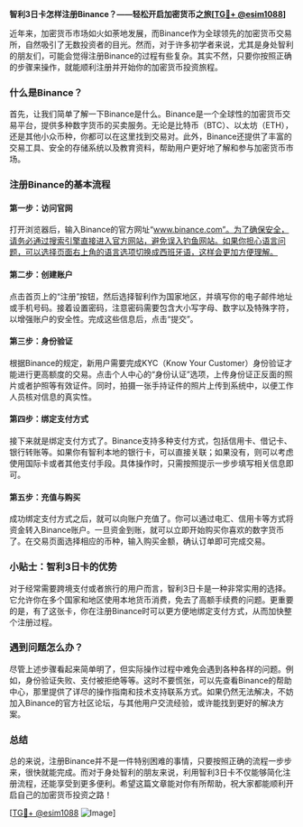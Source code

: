 **智利3日卡怎样注册Binance？——轻松开启加密货币之旅[[TG💪+ @esim1088](https://t.me/s/esim1088)]**

近年来，加密货币市场如火如荼地发展，而Binance作为全球领先的加密货币交易所，自然吸引了无数投资者的目光。然而，对于许多初学者来说，尤其是身处智利的朋友们，可能会觉得注册Binance的过程有些复杂。其实不然，只要你按照正确的步骤来操作，就能顺利注册并开始你的加密货币投资旅程。

### 什么是Binance？

首先，让我们简单了解一下Binance是什么。Binance是一个全球性的加密货币交易平台，提供多种数字货币的买卖服务。无论是比特币（BTC）、以太坊（ETH），还是其他小众币种，你都可以在这里找到交易对。此外，Binance还提供了丰富的交易工具、安全的存储系统以及教育资料，帮助用户更好地了解和参与加密货币市场。

### 注册Binance的基本流程

#### 第一步：访问官网

打开浏览器后，输入Binance的官方网址“www.binance.com”。为了确保安全，请务必通过搜索引擎直接进入官方网站，避免误入钓鱼网站。如果你担心语言问题，可以选择页面右上角的语言选项切换成西班牙语，这样会更加方便理解。

#### 第二步：创建账户

点击首页上的“注册”按钮，然后选择智利作为国家地区，并填写你的电子邮件地址或手机号码。接着设置密码，注意密码需要包含大小写字母、数字以及特殊字符，以增强账户的安全性。完成这些信息后，点击“提交”。

#### 第三步：身份验证

根据Binance的规定，新用户需要完成KYC（Know Your Customer）身份验证才能进行更高额度的交易。点击个人中心的“身份认证”选项，上传身份证正反面的照片或者护照等有效证件。同时，拍摄一张手持证件的照片上传到系统中，以便工作人员核对信息的真实性。

#### 第四步：绑定支付方式

接下来就是绑定支付方式了。Binance支持多种支付方式，包括信用卡、借记卡、银行转账等。如果你有智利本地的银行卡，可以直接关联；如果没有，则可以考虑使用国际卡或者其他支付手段。具体操作时，只需按照提示一步步填写相关信息即可。

#### 第五步：充值与购买

成功绑定支付方式之后，就可以向账户充值了。你可以通过电汇、信用卡等方式将资金转入Binance账户。一旦资金到账，就可以立即开始购买你喜欢的数字货币了。在交易页面选择相应的币种，输入购买金额，确认订单即可完成交易。

### 小贴士：智利3日卡的优势

对于经常需要跨境支付或者旅行的用户而言，智利3日卡是一种非常实用的选择。它允许你在多个国家和地区使用本地货币消费，免去了高额手续费的问题。更重要的是，有了这张卡，你在注册Binance时可以更方便地绑定支付方式，从而加快整个注册过程。

### 遇到问题怎么办？

尽管上述步骤看起来简单明了，但实际操作过程中难免会遇到各种各样的问题。例如，身份验证失败、支付被拒绝等等。这时不要慌张，可以先查看Binance的帮助中心，那里提供了详尽的操作指南和技术支持联系方式。如果仍然无法解决，不妨加入Binance的官方社区论坛，与其他用户交流经验，或许能找到更好的解决方案。

### 总结

总的来说，注册Binance并不是一件特别困难的事情，只要按照正确的流程一步步来，很快就能完成。而对于身处智利的朋友来说，利用智利3日卡不仅能够简化注册流程，还能享受到更多便利。希望这篇文章能对你有所帮助，祝大家都能顺利开启自己的加密货币投资之路！

[[TG💪+ @esim1088](https://t.me/s/esim1088) ![Image](https://i.postimg.cc/4NQfJmqS/Snipaste-2025-05-13-00-14-12.png)]